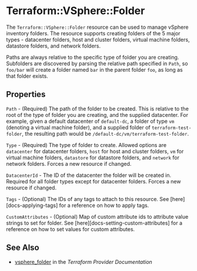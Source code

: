 # Terraform::VSphere::Folder

The `Terraform::VSphere::Folder` resource can be used to manage vSphere inventory folders.
The resource supports creating folders of the 5 major types - datacenter
folders, host and cluster folders, virtual machine folders, datastore folders,
and network folders.

Paths are always relative to the specific type of folder you are creating.
Subfolders are discovered by parsing the relative path specified in `Path`, so
`foo/bar` will create a folder named `bar` in the parent folder `foo`, as long
as that folder exists.

## Properties

`Path` - (Required) The path of the folder to be created. This is relative to the root of the type of folder you are creating, and the supplied datacenter. For example, given a default datacenter of `default-dc`, a folder of type `vm` (denoting a virtual machine folder), and a supplied folder of `terraform-test-folder`, the resulting path would be `/default-dc/vm/terraform-test-folder`.

`Type` - (Required) The type of folder to create. Allowed options are `datacenter` for datacenter folders, `host` for host and cluster folders, `vm` for virtual machine folders, `datastore` for datastore folders, and `network` for network folders. Forces a new resource if changed.

`DatacenterId` - The ID of the datacenter the folder will be created in. Required for all folder types except for datacenter folders. Forces a new resource if changed.

`Tags` - (Optional) The IDs of any tags to attach to this resource. See [here][docs-applying-tags] for a reference on how to apply tags.

`CustomAttributes` - (Optional) Map of custom attribute ids to attribute value strings to set for folder. See [here][docs-setting-custom-attributes] for a reference on how to set values for custom attributes.


## See Also

* [vsphere_folder](https://www.terraform.io/docs/providers/vsphere/r/folder.html) in the _Terraform Provider Documentation_